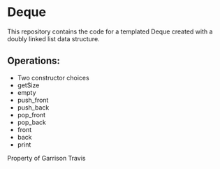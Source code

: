 # Deque

This repository contains the code for a templated Deque created with a doubly linked list data structure.

Operations:
-----------
  - Two constructor choices
  - getSize
  - empty
  - push_front
  - push_back
  - pop_front
  - pop_back
  - front
  - back
  - print
  
  Property of Garrison Travis

